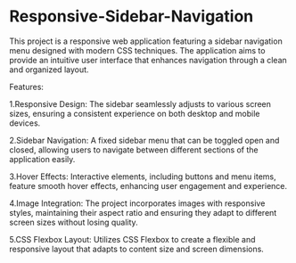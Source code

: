 # Responsive-Sidebar-Navigation
This project is a responsive web application featuring a sidebar navigation menu designed with modern CSS techniques. The application aims to provide an intuitive user interface that enhances navigation through a clean and organized layout.

Features:

1.Responsive Design: The sidebar seamlessly adjusts to various screen sizes, ensuring a consistent experience on both desktop and mobile devices.

2.Sidebar Navigation: A fixed sidebar menu that can be toggled open and closed, allowing users to navigate between different sections of the application easily.

3.Hover Effects: Interactive elements, including buttons and menu items, feature smooth hover effects, enhancing user engagement and experience.

4.Image Integration: The project incorporates images with responsive styles, maintaining their aspect ratio and ensuring they adapt to different screen sizes without losing quality.

5.CSS Flexbox Layout: Utilizes CSS Flexbox to create a flexible and responsive layout that adapts to content size and screen dimensions.
